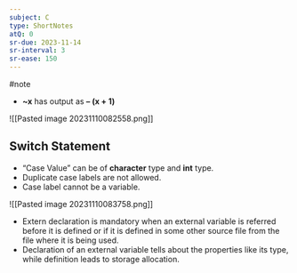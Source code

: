 ```yaml
---
subject: C
type: ShortNotes
atQ: 0
sr-due: 2023-11-14
sr-interval: 3
sr-ease: 150
---
```

#note

- **~x** has output as **– (x + 1)**

![[Pasted image 20231110082558.png]]


## Switch Statement
- “Case Value” can be of **character** type and **int** type.
- Duplicate case labels are not allowed.
- Case label cannot be a variable.

![[Pasted image 20231110083758.png]]

- Extern declaration is mandatory when an external variable is referred before it is defined or if it is defined in some other source file from the file where it is being used.
- Declaration of an external variable tells about the properties like its type, while definition leads to storage allocation.

